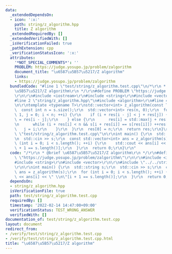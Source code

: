```yaml
---
data:
  _extendedDependsOn:
  - icon: ':x:'
    path: string/z_algorithm.hpp
    title: Z algorithm
  _extendedRequiredBy: []
  _extendedVerifiedWith: []
  _isVerificationFailed: true
  _pathExtension: cpp
  _verificationStatusIcon: ':x:'
  attributes:
    '*NOT_SPECIAL_COMMENTS*': ''
    PROBLEM: https://judge.yosupo.jp/problem/zalgorithm
    document_title: "\u6587\u5B57\u5217/Z algorithm"
    links:
    - https://judge.yosupo.jp/problem/zalgorithm
  bundledCode: "#line 1 \"test/string/z_algorithm.test.cpp\"\n/*\r\n * @brief \u6587\
    \u5B57\u5217/Z algorithm\r\n */\r\n#define PROBLEM \"https://judge.yosupo.jp/problem/zalgorithm\"\
    \r\n\r\n#include <iostream>\r\n#include <string>\r\n#include <vector>\r\n\r\n\
    #line 2 \"string/z_algorithm.hpp\"\n#include <algorithm>\r\n#line 4 \"string/z_algorithm.hpp\"\
    \n\r\ntemplate <typename T>\r\nstd::vector<int> z_algorithm(const T &s) {\r\n\
    \  const int n = s.size();\r\n  std::vector<int> res(n, 0);\r\n  for (int i =\
    \ 1, j = 0; i < n; ++i) {\r\n    if (i + res[i - j] < j + res[j]) {\r\n      res[i]\
    \ = res[i - j];\r\n    } else {\r\n      res[i] = std::max(j + res[j] - i, 0);\r\
    \n      while (i + res[i] < n && s[i + res[i]] == s[res[i]]) ++res[i];\r\n   \
    \   j = i;\r\n    }\r\n  }\r\n  res[0] = n;\r\n  return res;\r\n}\r\n#line 11\
    \ \"test/string/z_algorithm.test.cpp\"\n\r\nint main() {\r\n  std::string s;\r\
    \n  std::cin >> s;\r\n  const std::vector<int> ans = z_algorithm(s);\r\n  for\
    \ (int i = 0; i < s.length(); ++i) {\r\n    std::cout << ans[i] << \" \\n\"[i\
    \ + 1 == s.length()];\r\n  }\r\n  return 0;\r\n}\r\n"
  code: "/*\r\n * @brief \u6587\u5B57\u5217/Z algorithm\r\n */\r\n#define PROBLEM\
    \ \"https://judge.yosupo.jp/problem/zalgorithm\"\r\n\r\n#include <iostream>\r\n\
    #include <string>\r\n#include <vector>\r\n\r\n#include \"../../string/z_algorithm.hpp\"\
    \r\n\r\nint main() {\r\n  std::string s;\r\n  std::cin >> s;\r\n  const std::vector<int>\
    \ ans = z_algorithm(s);\r\n  for (int i = 0; i < s.length(); ++i) {\r\n    std::cout\
    \ << ans[i] << \" \\n\"[i + 1 == s.length()];\r\n  }\r\n  return 0;\r\n}\r\n"
  dependsOn:
  - string/z_algorithm.hpp
  isVerificationFile: true
  path: test/string/z_algorithm.test.cpp
  requiredBy: []
  timestamp: '2022-02-14 14:47:00+09:00'
  verificationStatus: TEST_WRONG_ANSWER
  verifiedWith: []
documentation_of: test/string/z_algorithm.test.cpp
layout: document
redirect_from:
- /verify/test/string/z_algorithm.test.cpp
- /verify/test/string/z_algorithm.test.cpp.html
title: "\u6587\u5B57\u5217/Z algorithm"
---
```

